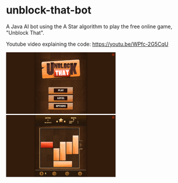 # unblock-that-bot
A Java AI bot using the A Star algorithm to play the free online game, "Unblock That".

Youtube video explaining the code: https://youtu.be/WPfc-2G5CqU

<img src="first%20screen.png" width=300 > <img src="unblock%20that%202.png" width=300 >
